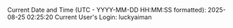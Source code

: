 Current Date and Time (UTC - YYYY-MM-DD HH:MM:SS formatted): 2025-08-25 02:25:20
Current User's Login: luckyaiman
